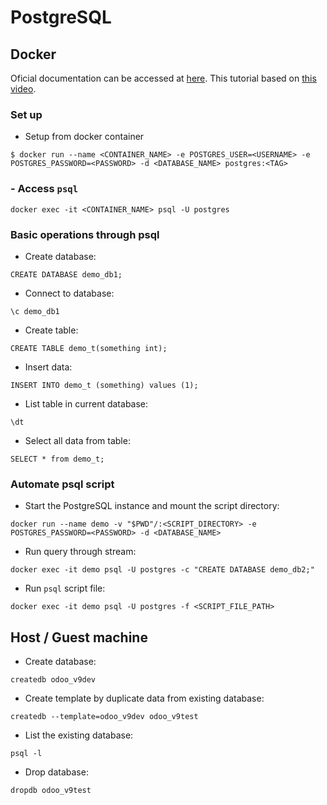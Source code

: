 # PostgreSQL

## Docker

Oficial documentation can be accessed at [here](https://store.docker.com/images/postgres). This tutorial based on [this video](https://www.youtube.com/watch?v=A8dErdDMqb0).


### Set up

- Setup from docker container
```
$ docker run --name <CONTAINER_NAME> -e POSTGRES_USER=<USERNAME> -e POSTGRES_PASSWORD=<PASSWORD> -d <DATABASE_NAME> postgres:<TAG>
```


### - Access `psql`

```
docker exec -it <CONTAINER_NAME> psql -U postgres
```


### Basic operations through psql

- Create database:
```
CREATE DATABASE demo_db1;
```
- Connect to database:
```
\c demo_db1
```
- Create table:
```
CREATE TABLE demo_t(something int);
```
- Insert data:
```
INSERT INTO demo_t (something) values (1);
```
- List table in current database:
```
\dt
```
- Select all data from table:
```
SELECT * from demo_t;
```


### Automate psql script

- Start the PostgreSQL instance and mount the script directory:
```
docker run --name demo -v "$PWD"/:<SCRIPT_DIRECTORY> -e POSTGRES_PASSWORD=<PASSWORD> -d <DATABASE_NAME>
```
- Run query through stream:
```
docker exec -it demo psql -U postgres -c "CREATE DATABASE demo_db2;"
```
- Run `psql` script file:
```
docker exec -it demo psql -U postgres -f <SCRIPT_FILE_PATH>
```


## Host / Guest machine

- Create database:
```
createdb odoo_v9dev
```
- Create template by duplicate data from existing database:
```
createdb --template=odoo_v9dev odoo_v9test
```
- List the existing database:
```
psql -l
```
- Drop database:
```
dropdb odoo_v9test
```